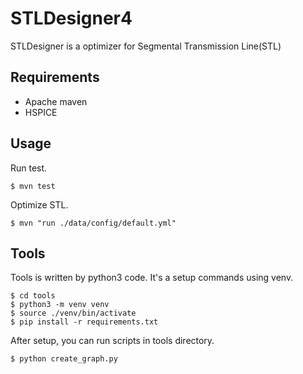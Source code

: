 # STLDesigner4

STLDesigner is a optimizer for Segmental Transmission Line(STL)

## Requirements
* Apache maven
* HSPICE

## Usage

Run test.

```
$ mvn test

```

Optimize STL.
```
$ mvn "run ./data/config/default.yml"

```

## Tools
Tools is written by python3 code. It's a setup commands using venv.

```
$ cd tools
$ python3 -m venv venv
$ source ./venv/bin/activate
$ pip install -r requirements.txt
```

After setup, you can run scripts in tools directory.

```
$ python create_graph.py
```
